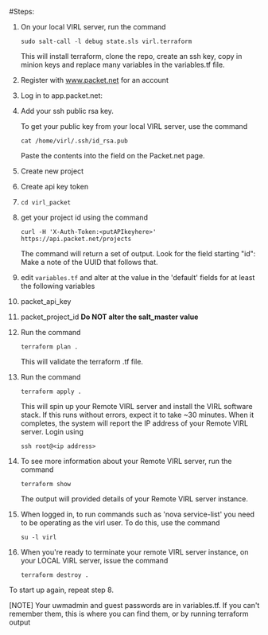 
#Steps:

1. On your local VIRL server, run the command

   `sudo salt-call -l debug state.sls virl.terraform`
   
   This will install terraform, clone the repo, create an ssh key, copy in minion keys and replace many variables in the variables.tf file.
   
2. Register with www.packet.net for an account

3. Log in to app.packet.net:
  1. Add your ssh public rsa key.  
  
     To get your public key from your local VIRL server, use the command

     `cat /home/virl/.ssh/id_rsa.pub`
     
     Paste the contents into the field on the Packet.net page.
     
  2. Create new project
  3. Create api key token

4. `cd virl_packet`

5. get your project id using the command

   `curl -H 'X-Auth-Token:<putAPIkeyhere>' https://api.packet.net/projects`

    The command will return a set of output. Look for the field starting "id": Make a note of the UUID that follows that.

6. edit `variables.tf` and alter at the value in the 'default' fields for at least the following variables
  1. packet_api_key
  2. packet_project_id
	**Do NOT alter the salt_master value**

7. Run the command 

   `terraform plan .`
   
   This will validate the terraform .tf file.
   
8. Run the command 

   `terraform apply .`     
   
   This will spin up your Remote VIRL server and install the VIRL software stack. If this runs without errors, expect it to take ~30 minutes. When it completes, the system will report the IP address of your Remote VIRL server. Login using
   
    `ssh root@<ip address>`

9. To see more information about your Remote VIRL server, run the command 

   `terraform show` 
   
   The output will provided details of your Remote VIRL server instance.


10. When logged in, to run commands such as 'nova service-list' you need to be operating as the virl user. To do this, use the command
 
    `su -l virl`

11. When you're ready to terminate your remote VIRL server instance, on your LOCAL VIRL server, issue the command 
 
    `terraform destroy .`

To start up again, repeat step 8.

[NOTE] Your uwmadmin and guest passwords are in variables.tf. If you can't remember them, this is where you can find them, or by running terraform output
 
